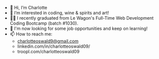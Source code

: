 - 👋 Hi, I’m Charlotte
- 👀 I’m interested in coding, wine & spirits and art!
- 👩‍💻 I recently graduated from Le Wagon's Full-Time Web Development Coding Bootcamp (batch #1030). 
- 🤩 I'm now looking for some job opportunities and keep on learning! 
- 📫 How to reach me:
    - charlotteoswald9@gmail.com
    - linkedin.com/in/charlotteoswald09/
    - troopl.com/charlotteoswald09

<!---
CharlotteO9/CharlotteO9 is a ✨ special ✨ repository because its `README.md` (this file) appears on your GitHub profile.
You can click the Preview link to take a look at your changes.
--->
